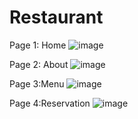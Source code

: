 # Restaurant

Page 1: Home
![image](https://github.com/AKJaiswal24/Restaurant/assets/142773462/c576781a-b3e0-450c-afa4-6baf02c6e60c)

Page 2: About
![image](https://github.com/AKJaiswal24/Restaurant/assets/142773462/32376093-466f-49de-96b1-1e14c86d475a)

Page 3:Menu 
![image](https://github.com/AKJaiswal24/Restaurant/assets/142773462/f76486f8-2d50-4695-b1c2-20e67cdda89d)

Page 4:Reservation
![image](https://github.com/AKJaiswal24/Restaurant/assets/142773462/515ea944-154c-4cae-baa0-38be57c74453)
